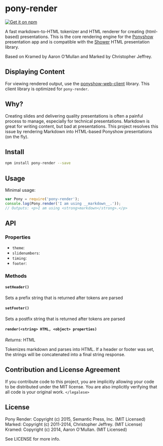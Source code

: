 # pony-render

[![Get it on npm](https://nodei.co/npm/pony-render.png)](https://nodei.co/npm/pony-render/)

A fast markdown-to-HTML tokenizer and HTML renderer for creating (html-based) presentations.  This is the core rendering engine for the [Ponyshow](http://github.com/PonyShow/ponyshow) presentation app and is compatible with the [Shower](https://github.com/shower/shower) HTML presentation library.

Based on Kramed by Aaron O'Mullan and Marked by Christopher Jeffrey.

## Displaying Content

For viewing rendered output, use the [ponyshow-web-client](http://github.com/ponyshow/ponyshow-web-client) library.  This client library is optimized for `pony-render`.

## Why?

Creating slides and delivering quality presentations is often a painful process to manage, especially for technical presentations.  Markdown is great for writing content, but bad at presentations.  This project resolves this issue by rendering Markdown into HTML-based Ponyshow presentations (on the fly).

## Install

``` bash
npm install pony-render --save
```

## Usage

Minimal usage:

```js
var Pony = require('pony-render');
console.log(Pony.render('I am using __markdown__.'));
// Outputs: <p>I am using <strong>markdown</strong>.</p>
```

## API

### Properties

- `theme`: 
- `slidenumbers`: 
- `timing`: 
- `footer`: 

### Methods

#### `setHeader()`

Sets a prefix string that is returned after tokens are parsed

#### `setFooter()`

Sets a postfix string that is returned after tokens are parsed

#### `render(<string> HTML, <object> properties)`
  
*Returns:* HTML

Tokenizes markdown and parses into HTML.  If a header or footer was set, the strings will be concatenated into a final string response.

## Contribution and License Agreement

If you contribute code to this project, you are implicitly allowing your code
to be distributed under the MIT license. You are also implicitly verifying that
all code is your original work. `</legalese>`

## License

Pony Render: Copyright (c) 2015, Semantic Press, Inc. (MIT Licensed)
Marked: Copyright (c) 2011-2014, Christopher Jeffrey. (MIT License)
Kramed: Copyright (c) 2014, Aaron O'Mullan. (MIT Licensed)

See LICENSE for more info.
